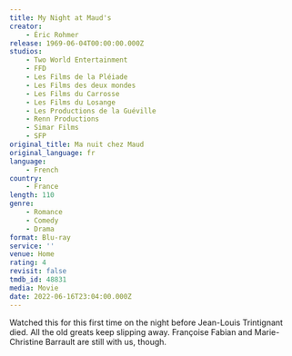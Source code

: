```yaml
---
title: My Night at Maud's
creator:
    - Éric Rohmer
release: 1969-06-04T00:00:00.000Z
studios:
    - Two World Entertainment
    - FFD
    - Les Films de la Pléiade
    - Les Films des deux mondes
    - Les Films du Carrosse
    - Les Films du Losange
    - Les Productions de la Guéville
    - Renn Productions
    - Simar Films
    - SFP
original_title: Ma nuit chez Maud
original_language: fr
language:
    - French
country:
    - France
length: 110
genre:
    - Romance
    - Comedy
    - Drama
format: Blu-ray
service: ''
venue: Home
rating: 4
revisit: false
tmdb_id: 48831
media: Movie
date: 2022-06-16T23:04:00.000Z
---
```


Watched this for this first time on the night before Jean-Louis Trintignant died. All the old greats keep slipping away. Françoise Fabian and Marie-Christine Barrault are still with us, though.
